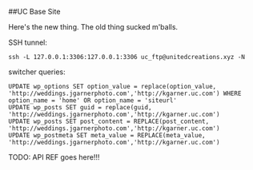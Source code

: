 ##UC Base Site

Here's the new thing. The old thing sucked m'balls.

SSH tunnel:
```
ssh -L 127.0.0.1:3306:127.0.0.1:3306 uc_ftp@unitedcreations.xyz -N
```

switcher queries:
```
UPDATE wp_options SET option_value = replace(option_value, 'http://weddings.jgarnerphoto.com','http://kgarner.uc.com') WHERE option_name = 'home' OR option_name = 'siteurl'
UPDATE wp_posts SET guid = replace(guid, 'http://weddings.jgarnerphoto.com','http://kgarner.uc.com')
UPDATE wp_posts SET post_content = REPLACE(post_content, 'http://weddings.jgarnerphoto.com','http://kgarner.uc.com')
UPDATE wp_postmeta SET meta_value = REPLACE(meta_value, 'http://weddings.jgarnerphoto.com','http://kgarner.uc.com')
```
TODO: API REF goes here!!!
